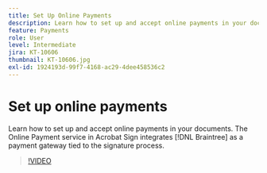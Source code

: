```yaml
---
title: Set Up Online Payments
description: Learn how to set up and accept online payments in your documents
feature: Payments
role: User
level: Intermediate
jira: KT-10606
thumbnail: KT-10606.jpg
exl-id: 1924193d-99f7-4168-ac29-4dee458536c2
---
```

# Set up online payments

Learn how to set up and accept online payments in your documents. The Online Payment service in Acrobat Sign integrates [!DNL Braintree] as a payment gateway tied to the signature process.

>[!VIDEO](https://video.tv.adobe.com/v/345753?quality=12&learn=on&hidetitle=true)
